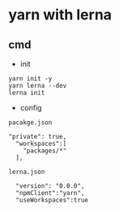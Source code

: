# yarn with lerna

## cmd

* init

```code
yarn init -y
yarn lerna --dev
lerna init
```

* config

```code
pacakge.json

"private": true,
  "workspaces":[
    "packages/*"
  ],

lerna.json

  "version": "0.0.0",
  "npmClient":"yarn",
  "useWorkspaces":true

```

